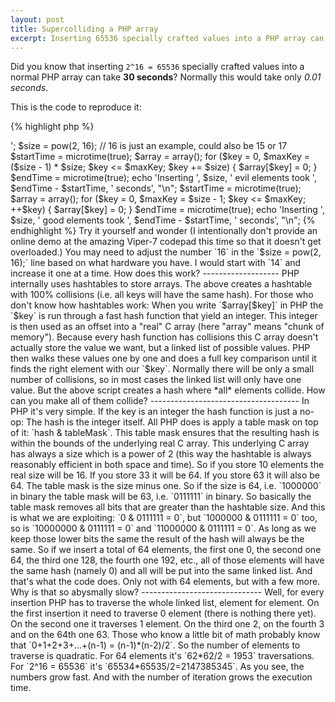 ```yaml
---
layout: post
title: Supercolliding a PHP array
excerpt: Inserting 65536 specially crafted values into a PHP array can take 30 seconds, whereas normally it would only take 0.01 seconds.
---
```

Did you know that inserting `2^16 = 65536` specially crafted values into a normal PHP array can take
**30 seconds**? Normally this would take only *0.01 seconds*.

This is the code to reproduce it:

{% highlight php %}
<?php echo '<pre>';

$size = pow(2, 16); // 16 is just an example, could also be 15 or 17

$startTime = microtime(true);

$array = array();
for ($key = 0, $maxKey = ($size - 1) * $size; $key <= $maxKey; $key += $size) {
    $array[$key] = 0;
}

$endTime = microtime(true);

echo 'Inserting ', $size, ' evil elements took ', $endTime - $startTime, ' seconds', "\n";

$startTime = microtime(true);

$array = array();
for ($key = 0, $maxKey = $size - 1; $key <= $maxKey; ++$key) {
    $array[$key] = 0;
}

$endTime = microtime(true);

echo 'Inserting ', $size, ' good elements took ', $endTime - $startTime, ' seconds', "\n";
{% endhighlight %}

Try it yourself and wonder (I intentionally don't provide an online demo at the amazing Viper-7
codepad this time so that it doesn't get overloaded.) You may need to adjust the number `16` in the
`$size = pow(2, 16);` line based on what hardware you have. I would start with `14` and increase it
one at a time.

How does this work?
-------------------

PHP internally uses hashtables to store arrays. The above creates a hashtable with 100% collisions
(i.e. all keys will have the same hash).

For those who don't know how hashtables work: When you write `$array[$key]` in PHP the `$key` is run
through a fast hash function that yield an integer. This integer is then used as an offset into a
"real" C array (here "array" means "chunk of memory").

Because every hash function has collisions this C array doesn't actually store the value we want,
but a linked list of possible values. PHP then walks these values one by one and does a full key
comparison until it finds the right element with our `$key`.

Normally there will be only a small number of collisions, so in most cases the linked list will only
have one value.

But the above script creates a hash where *all* elements collide.

How can you make all of them collide?
-------------------------------------

In PHP it's very simple. If the key is an integer the hash function is just a no-op: The hash is the
integer itself. All PHP does is apply a table mask on top of it: `hash & tableMask`.

This table mask ensures that the resulting hash is within the bounds of the underlying real C
array. This underlying C array has always a size which is a power of 2 (this way the hashtable is
always reasonably efficient in both space and time). So if you store 10 elements the real size will
be 16. If you store 33 it will be 64. If you store 63 it will also be 64. The table mask is the size
minus one. So if the size is 64, i.e. `1000000` in binary the table mask will be 63, i.e. `0111111`
in binary.

So basically the table mask removes all bits that are greater than the hashtable size. And this is
what we are exploiting: `0 & 0111111 = 0`, but `1000000 & 0111111 = 0` too, so is
`10000000 & 0111111 = 0` and `11000000 & 0111111 = 0`. As long as we keep those lower bits the same
the result of the hash will always be the same.

So if we insert a total of 64 elements, the first one 0, the second one 64, the third one 128, the
fourth one 192, etc., all of those elements will have the same hash (namely 0) and all will be put
into the same linked list. And that's what the code does. Only not with 64 elements, but with a few
more.

Why is that so abysmally slow?
------------------------------

Well, for every insertion PHP has to traverse the whole linked list, element for element. On the
first insertion it need to traverse 0 element (there is nothing there yet). On the second one it
traverses 1 element. On the third one 2, on the fourth 3 and on the 64th one 63. Those who know
a little bit of math probably know that `0+1+2+3+...+(n-1) = (n-1)*(n-2)/2`. So the number of
elements to traverse is quadratic. For 64 elements it's `62*62/2 = 1953` traversations. For
`2^16 = 65536` it's `65534*65535/2=2147385345`. As you see, the numbers grow fast. And with the
number of iteration grows the execution time.